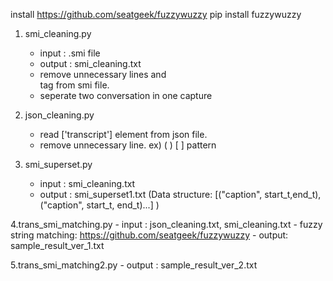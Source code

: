 install
    https://github.com/seatgeek/fuzzywuzzy
    pip install fuzzywuzzy

1. smi_cleaning.py
    - input : .smi file
    - output : smi_cleaning.txt
    - remove unnecessary lines and <br> tag from smi file.
    - seperate two conversation in one capture

2. json_cleaning.py
    - read ['transcript'] element from json file.
    - remove unnecessary line. ex) ( ) [ ] pattern

3. smi_superset.py
    - input : smi_cleaning.txt
    - output : smi_superset1.txt (Data structure: [("caption", start_t,end_t),("caption", start_t, end_t)...] )

4.trans_smi_matching.py
    - input : json_cleaning.txt, smi_cleaning.txt
    - fuzzy string matching: https://github.com/seatgeek/fuzzywuzzy
    - output: sample_result_ver_1.txt

5.trans_smi_matching2.py
    - output : sample_result_ver_2.txt
